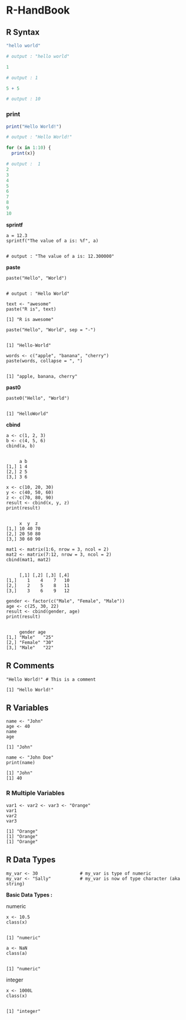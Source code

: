 # R-HandBook

## R Syntax

```R
"hello world"

# output : "hello world"
```

```R
1

# output : 1
```

```R
5 + 5

# output : 10
```
### print

```R
print("Hello World!")

# output : "Hello World!"
```

```R
for (x in 1:10) {
  print(x)} 

# output :  1
2
3
4
5
6
7
8
9
10
```
**sprintf**
```
a = 12.3
sprintf("The value of a is: %f", a)


# output : "The value of a is: 12.300000"
```
**paste**

```
paste("Hello", "World")


# output : "Hello World"
```

```
text <- "awesome"
paste("R is", text)

[1] "R is awesome"
```
```
paste("Hello", "World", sep = "-")


[1] "Hello-World"
```

```
words <- c("apple", "banana", "cherry")
paste(words, collapse = ", ")


[1] "apple, banana, cherry"
```

**past0**

```
paste0("Hello", "World")


[1] "HelloWorld"
```

**cbind**

```
a <- c(1, 2, 3)
b <- c(4, 5, 6)
cbind(a, b)


     a b
[1,] 1 4
[2,] 2 5
[3,] 3 6
```

```
x <- c(10, 20, 30)
y <- c(40, 50, 60)
z <- c(70, 80, 90)
result <- cbind(x, y, z)
print(result)


     x  y  z
[1,] 10 40 70
[2,] 20 50 80
[3,] 30 60 90
```

```
mat1 <- matrix(1:6, nrow = 3, ncol = 2)
mat2 <- matrix(7:12, nrow = 3, ncol = 2)
cbind(mat1, mat2)


     [,1] [,2] [,3] [,4]
[1,]    1    4    7   10
[2,]    2    5    8   11
[3,]    3    6    9   12
```

```
gender <- factor(c("Male", "Female", "Male"))
age <- c(25, 30, 22)
result <- cbind(gender, age)
print(result)


     gender age 
[1,] "Male"   "25"  
[2,] "Female" "30"  
[3,] "Male"   "22"
```


## R Comments

```
"Hello World!" # This is a comment 

[1] "Hello World!"
```

## R Variables

```
name <- "John"
age <- 40
name
age

[1] "John"
```

```
name <- "John Doe"
print(name)

[1] "John"
[1] 40
```

### R Multiple Variables

```
var1 <- var2 <- var3 <- "Orange"
var1
var2
var3 

[1] "Orange"
[1] "Orange"
[1] "Orange"
```


## R Data Types

```
my_var <- 30                # my_var is type of numeric
my_var <- "Sally"           # my_var is now of type character (aka string) 
```

**Basic Data Types :**

numeric

```
x <- 10.5
class(x)


[1] "numeric"
```
```
a <- NaN
class(a)


[1] "numeric"
```

integer

```
x <- 1000L
class(x)


[1] "integer"
```

